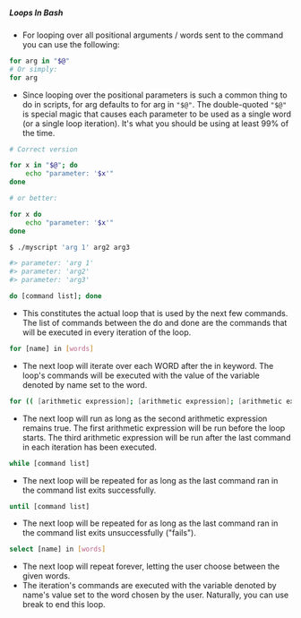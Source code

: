 

##### Loops In Bash

- For looping over all positional arguments / words sent to the command you can use the following:

```bash
for arg in "$@"
# Or simply:
for arg
```

- Since looping over the positional parameters is such a common thing to do in
  scripts, for arg defaults to for arg in `"$@"`. The double-quoted `"$@"` is
  special magic that causes each parameter to be used as a single word (or a
  single loop iteration). It's what you should be using at least 99% of the time.

```bash
# Correct version

for x in "$@"; do
	echo "parameter: '$x'"
done

# or better:

for x do
	echo "parameter: '$x'"
done

$ ./myscript 'arg 1' arg2 arg3

#> parameter: 'arg 1'
#> parameter: 'arg2'
#> parameter: 'arg3'
```

```bash
do [command list]; done
```

- This constitutes the actual loop that is used by the next few commands.
  The list of commands between the do and done are the commands that will be executed in every iteration of the loop.

```bash
for [name] in [words]
```

- The next loop will iterate over each WORD after the in keyword.
  The loop's commands will be executed with the value of the variable denoted by name set to the word.

```bash
for (( [arithmetic expression]; [arithmetic expression]; [arithmetic expression] ))
```

- The next loop will run as long as the second arithmetic expression remains true.
  The first arithmetic expression will be run before the loop starts. The third arithmetic expression will be run after the last command in each iteration has been executed.

```bash
while [command list]
```

- The next loop will be repeated for as long as the last command ran in the command list exits successfully.

```bash
until [command list]
```

- The next loop will be repeated for as long as the last command ran in the command list exits unsuccessfully ("fails").

```bash
select [name] in [words]
```

- The next loop will repeat forever, letting the user choose between the given words.
- The iteration's commands are executed with the variable denoted by name's value set to the word chosen by the user. Naturally, you can use break to end this loop.
